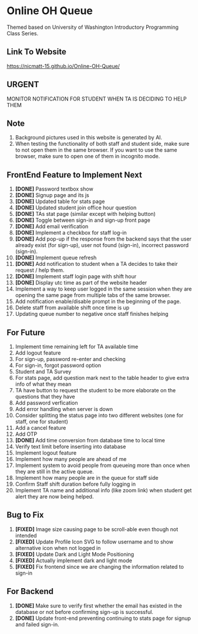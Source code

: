 # Online OH Queue
Themed based on University of Washington Introductory Programming Class Series.

## Link To Website
https://nicmatt-15.github.io/Online-OH-Queue/

## URGENT
MONITOR NOTIFICATION FOR STUDENT WHEN TA IS DECIDING TO HELP THEM

## Note
1. Background pictures used in this website is generated by AI.
2. When testing the functionality of
both staff and student side, make sure
to not open them in the same browser. If you want to use the same browser, make sure to open one of them in incognito mode.

## FrontEnd Feature to Implement Next
1. **[DONE]** Password textbox show
2. **[DONE]** Signup page and its js
3. **[DONE]** Updated table for stats page
4. **[DONE]** Updated student join office hour question
5. **[DONE]** TAs stat page (similar except with helping button)
6. **[DONE]** Toggle between sign-in and sign-up front page
7. **[DONE]** Add email verification
8. **[DONE]** Implement a checkbox for staff log-in
9. **[DONE]** Add pop-up if the response from the backend says that the user already exist (for sign-up), user not found (sign-in), incorrect password (sign-in).
10. **[DONE]** Implement queue refresh
11. **[DONE]** Add notification to student when a TA decides to take their request / help them.
12. **[DONE]** Implement staff login page with shift hour
13. **[DONE]** Display utc time as part of the website header
14. Implement a way to keep user logged in the same session when they are opening the same page from multiple tabs of the same browser.
15. Add notification enable/disable prompt in the beginning of the page.
16. Delete staff from available shift once time is up
17. Updating queue number to negative once staff finishes helping



## For Future
1. Implement time remaining left for TA available time
2. Add logout feature
3. For sign-up, password re-enter and checking
4. For sign-in, forgot password option
5. Student and TA Survey
6. For stats page, add question mark next to the table header
to give extra info of what they mean
7. TA have button to request the student to be more elaborate on the questions that they have
8. Add password verfication
9. Add error handling when server is down
10. Consider splitting the status page into
two different websites (one for staff, one for student)
11. Add a cancel feature
12. Add OTP
13. **[DONE]** Add time conversion from database time to local time
14. Verify text limit before inserting into database
15. Implement logout feature
16. Implement how many people are ahead of me
17. Implement system to avoid people from queueing more than once when they are still
in the active queue.
18. Implement how many people are in the queue
for staff side
19. Confirm Staff shift duration before fully logging in
20. Implement TA name and additional info (like zoom link) when student get alert they are now being helped.

## Bug to Fix
1. **[FIXED]** Image size causing page to be scroll-able even though not intended
2. **[FIXED]** Update Profile Icon SVG to follow username and to show alternative icon when not logged in
3. **[FIXED]** Update Dark and Light Mode Positioning
4. **[FIXED]** Actually implement dark and light mode
5. **[FIXED]** Fix frontend since we are changing the information related to sign-in

## For Backend
1. **[DONE]** Make sure to verify first whether the email has existed in the database or not before confirming sign-up is successful.
2. **[DONE]** Update front-end preventing continuing
to stats page for signup and failed sign-in.
